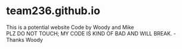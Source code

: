 # team236.github.io
This is a potential website
Code by Woody and Mike\
PLZ DO NOT TOUCH; MY CODE IS KIND OF BAD AND WILL BREAK. - Thanks Woody
